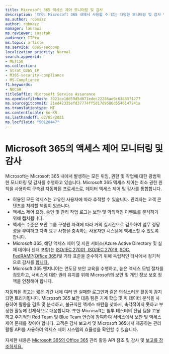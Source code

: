 ```yaml
---
title: Microsoft 365 액세스 제어 모니터링 및 감사
description: '요약: Microsoft 365 내에서 사용할 수 있는 다양한 모니터링 및 감사 액세스 제어에 대한 요약입니다.'
ms.author: robmazz
author: robmazz
manager: laurawi
ms.reviewer: sosstah
audience: ITPro
ms.topic: article
ms.service: O365-seccomp
localization_priority: Normal
search.appverid:
- MET150
ms.collection:
- Strat_O365_IP
- M365-security-compliance
- MS-Compliance
f1.keywords:
- NOCSH
titleSuffix: Microsoft Service Assurance
ms.openlocfilehash: 3021ce1dd59d5d071edec22286ae9c63833f1277
ms.sourcegitcommit: 21ed42335efd37774ff5d17d9586d5546147241a
ms.translationtype: MT
ms.contentlocale: ko-KR
ms.lasthandoff: 02/05/2021
ms.locfileid: "50120447"
---
```

# <a name="monitoring-and-auditing-access-controls-in-microsoft-365"></a>Microsoft 365의 액세스 제어 모니터링 및 감사

Microsoft는 Microsoft 365 내에서 발생하는 모든 위임, 권한 및 작업에 대한 광범위한 모니터링 및 감사를 수행하고 있습니다. Microsoft 365 액세스 제어는 최소 권한 원칙을 사용하여 구축된 자동화된 프로세스로, 데이터 액세스 제어 및 감사를 통합합니다.

- 허용된 모든 액세스는 고유한 사용자에 따라 추적할 수 있습니다. 관리자는 고객 콘텐츠를 처리할 책임이 있습니다.
- 액세스 제어 요청, 승인 및 관리 작업 로그는 보안 및 악의적인 이벤트를 분석하기 위해 캡처됩니다.
- 액세스 수준은 보안 그룹 구성원 자격에 따라 거의 실시간으로 검토하여 업무 정당성을 부여하고 자격 요구 사항을 충족하는 사용자만 시스템에 액세스할 수 있도록 합니다.
- Microsoft 365, 해당 액세스 제어 및 지원 서비스(Azure Active Directory 및 실제 데이터 센터 포함)는 [ISO/IEC 27001, ISO/IEC 27018,](https://www.microsoft.com/TrustCenter/Compliance/iso-iec-27001) [SOC,](https://www.microsoft.com/TrustCenter/Compliance/SOC) [FedRAMP(Office 365)](https://www.microsoft.com/TrustCenter/Compliance/FedRAMP)및 기타 표준을 준수하기 위해 독립적인 타사에서 정기적으로 감사를 [합니다.](https://www.microsoft.com/TrustCenter/Compliance?service=Office#Icons) [](https://www.microsoft.com/TrustCenter/Compliance/iso-iec-27018)
- Microsoft 365 엔지니어는 연도당 보안 교육을 수행하고, 높은 액세스 모범 절차를 검토하고, 서비스에 대한 권리 유지를 위해 Microsoft의 보안 및 개인 정보 보호 정책을 인정해야 합니다.

자동화된 경고는 짧은 기간 내에 여러 번 실패한 로그인과 같은 의심스러운 활동이 감지되면 트리거됩니다. Microsoft 365 보안 대응 팀은 기계 학습 및 빅 데이터 분석을 사용하여 활동을 검토 및 분석하고, 불규칙한 액세스 패턴을 찾아서, 촉각적이지 못하고 부정한 활동에 선제적으로 대응합니다. 또한 Microsoft는 침투 테스터의 전담 팀을 고용하고 주기적인 Red Team 및 Blue Team 연습에 참여하여 서비스에서 보안 및 액세스 제어 문제를 찾아야 합니다. 고객은 감사 보고서 및 Microsoft 365에서 제공하는 관리 활동 API를 사용하여 액세스 제어 시스템의 효율성을 확인할 수 있습니다.

자세한 내용은 [Microsoft 365의 Office 365](/office/office-365-management-api/office-365-management-activity-api-reference) 관리 활동 API 참조 및 감사 및 [보고를 참조하세요.](assurance-auditing-and-reporting-overview.md)
